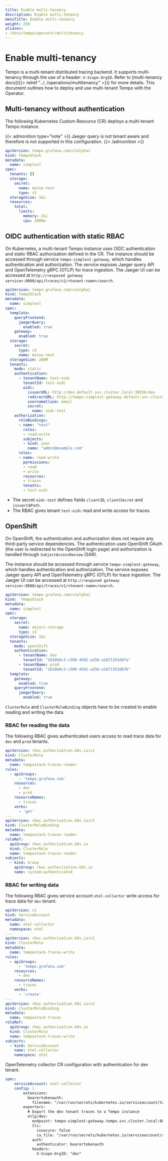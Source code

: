 ```yaml
---
title: Enable multi-tenancy
description: Enable multi-tenancy
menuTitle: Enable multi-tenancy
weight: 250
aliases:
- /docs/tempo/operator/multitenancy
---
```


# Enable multi-tenancy

Tempo is a multi-tenant distributed tracing backend. It supports multi-tenancy through the use of a header: `X-Scope-OrgID`.
Refer to [multi-tenancy docs]({{< relref "../../operations/multitenancy" >}}) for more details.
This document outlines how to deploy and use multi-tenant Tempo with the Operator.

## Multi-tenancy without authentication

The following Kubernetes Custom Resource (CR) deploys a multi-tenant Tempo instance.

{{< admonition type="note" >}}
Jaeger query is not tenant aware and therefore is not supported in this configuration.
{{< /admonition >}}

```yaml
apiVersion: tempo.grafana.com/v1alpha1
kind: TempoStack
metadata:
  name: simplest
spec:
  tenants: {}
  storage:
    secret:
      name: minio-test
      type: s3
  storageSize: 1Gi
  resources:
    total:
      limits:
        memory: 2Gi
        cpu: 2000m
```

## OIDC authentication with static RBAC

On Kubernetes, a multi-tenant Tempo instance uses OIDC authentication and static RBAC authorization defined in the CR.
The instance should be accessed through service `tempo-simplest-gateway`, which handles authentication and authorization.
The service exposes Jaeger query API and OpenTelemetry gRPC (OTLP) for trace ingestion.
The Jaeger UI can be accessed at `http://<exposed gateway service>:8080/api/traces/v1/<tenant-name>/search`.

```yaml
apiVersion: tempo.grafana.com/v1alpha1
kind: TempoStack
metadata:
  name: simplest
spec:
  template:
    queryFrontend:
      jaegerQuery:
        enabled: true
    gateway:
      enabled: true
  storage:
    secret:
      type: s3
      name: minio-test
  storageSize: 200M
  tenants:
    mode: static
    authentication:
      - tenantName: test-oidc
        tenantId: test-oidc
        oidc:
          issuerURL: http://dex.default.svc.cluster.local:30556/dex
          redirectURL: http://tempo-simplest-gateway.default.svc.cluster.local:8080/oidc/test-oidc/callback
          usernameClaim: email
          secret:
            name: oidc-test
    authorization:
      roleBindings:
      - name: "test"
        roles:
        - read-write
        subjects:
        - kind: user
          name: "admin@example.com"
      roles:
      - name: read-write
        permissions:
        - read
        - write
        resources:
        - traces
        tenants:
        - test-oidc
```

* The secret `oidc-test` defines fields `clientID`, `clientSecret` and `issuerCAPath`.
* The RBAC gives tenant `test-oidc` read and write access for traces.

## OpenShift

On OpenShift, the authentication and authorization does not require any third-party service dependencies.
The authentication uses OpenShift OAuth (the user is redirected to the OpenShift login page) and authorization is handled through `SubjectAccessReview` (SAR).

The instance should be accessed through service `tempo-simplest-gateway`, which handles authentication and authorization.
The service exposes Jaeger query API and OpenTelemetry gRPC (OTLP) for trace ingestion.
The Jaeger UI can be accessed at `http://<exposed gateway service>:8080/api/traces/v1/<tenant-name>/search`.

```yaml
apiVersion: tempo.grafana.com/v1alpha1
kind:  TempoStack
metadata:
  name: simplest
spec:
  storage:
    secret:
      name: object-storage
      type: s3
  storageSize: 1Gi
  tenants:
    mode: openshift
    authentication:
      - tenantName: dev
        tenantId: "1610b0c3-c509-4592-a256-a1871353dbfa"
      - tenantName: prod
        tenantId: "1610b0c3-c509-4592-a256-a1871353dbfb"
  template:
    gateway:
      enabled: true
    queryFrontend:
      jaegerQuery:
        enabled: true
```

`ClusterRole` and `ClusterRoleBinding` objects have to be created to enable reading and writing the data.

### RBAC for reading the data

The following RBAC gives authenticated users access to read trace data for `dev` and `prod` tenants.

```yaml
apiVersion: rbac.authorization.k8s.io/v1
kind: ClusterRole
metadata:
  name: tempostack-traces-reader
rules:
  - apiGroups:
      - 'tempo.grafana.com'
    resources:
      - dev
      - prod
    resourceNames:
      - traces
    verbs:
      - 'get'
---
apiVersion: rbac.authorization.k8s.io/v1
kind: ClusterRoleBinding
metadata:
  name: tempostack-traces-reader
roleRef:
  apiGroup: rbac.authorization.k8s.io
  kind: ClusterRole
  name: tempostack-traces-reader
subjects:
  - kind: Group
    apiGroup: rbac.authorization.k8s.io
    name: system:authenticated
```

### RBAC for writing data

The following RBAC gives service account `otel-collector` write access for trace data for `dev` tenant.

```yaml
apiVersion: v1
kind: ServiceAccount
metadata:
  name: otel-collector
  namespace: otel
---
apiVersion: rbac.authorization.k8s.io/v1
kind: ClusterRole
metadata:
  name: tempostack-traces-write
rules:
  - apiGroups:
      - 'tempo.grafana.com'
    resources:
      - dev
    resourceNames:
      - traces
    verbs:
      - 'create'
---
apiVersion: rbac.authorization.k8s.io/v1
kind: ClusterRoleBinding
metadata:
  name: tempostack-traces
roleRef:
  apiGroup: rbac.authorization.k8s.io
  kind: ClusterRole
  name: tempostack-traces-write
subjects:
  - kind: ServiceAccount
    name: otel-collector
    namespace: otel
```

OpenTelemetry collector CR configuration with authentication for dev tenant.

```yaml
spec:
    serviceAccount: otel-collector
    config: |
        extensions:
          bearertokenauth:
            filename: "/var/run/secrets/kubernetes.io/serviceaccount/token"
        exporters:
          # Export the dev tenant traces to a Tempo instance
          otlp/dev:
            endpoint: tempo-simplest-gateway.tempo.svc.cluster.local:8090
            tls:
              insecure: false
              ca_file: "/var/run/secrets/kubernetes.io/serviceaccount/service-ca.crt"
            auth:
              authenticator: bearertokenauth
            headers:
              X-Scope-OrgID: "dev"
```
